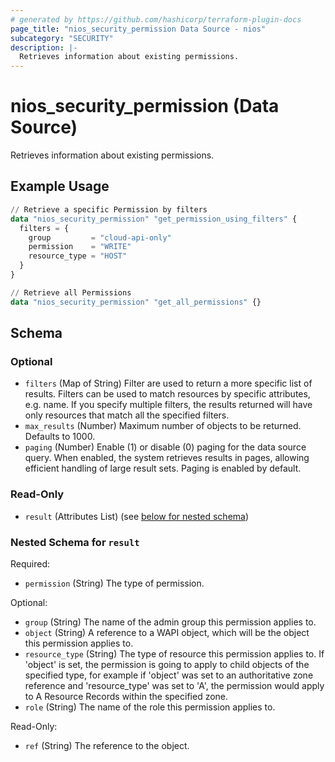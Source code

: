 ```yaml
---
# generated by https://github.com/hashicorp/terraform-plugin-docs
page_title: "nios_security_permission Data Source - nios"
subcategory: "SECURITY"
description: |-
  Retrieves information about existing permissions.
---
```


# nios_security_permission (Data Source)

Retrieves information about existing permissions.

## Example Usage

```terraform
// Retrieve a specific Permission by filters
data "nios_security_permission" "get_permission_using_filters" {
  filters = {
    group         = "cloud-api-only"
    permission    = "WRITE"
    resource_type = "HOST"
  }
}

// Retrieve all Permissions
data "nios_security_permission" "get_all_permissions" {}
```

<!-- schema generated by tfplugindocs -->
## Schema

### Optional

- `filters` (Map of String) Filter are used to return a more specific list of results. Filters can be used to match resources by specific attributes, e.g. name. If you specify multiple filters, the results returned will have only resources that match all the specified filters.
- `max_results` (Number) Maximum number of objects to be returned. Defaults to 1000.
- `paging` (Number) Enable (1) or disable (0) paging for the data source query. When enabled, the system retrieves results in pages, allowing efficient handling of large result sets. Paging is enabled by default.

### Read-Only

- `result` (Attributes List) (see [below for nested schema](#nestedatt--result))

<a id="nestedatt--result"></a>
### Nested Schema for `result`

Required:

- `permission` (String) The type of permission.

Optional:

- `group` (String) The name of the admin group this permission applies to.
- `object` (String) A reference to a WAPI object, which will be the object this permission applies to.
- `resource_type` (String) The type of resource this permission applies to. If 'object' is set, the permission is going to apply to child objects of the specified type, for example if 'object' was set to an authoritative zone reference and 'resource_type' was set to 'A', the permission would apply to A Resource Records within the specified zone.
- `role` (String) The name of the role this permission applies to.

Read-Only:

- `ref` (String) The reference to the object.
